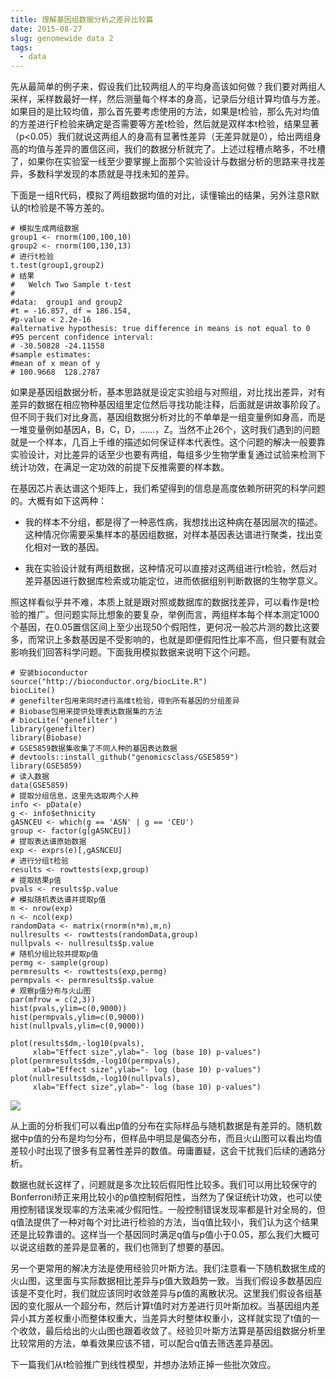 ```yaml
---
title: 理解基因组数据分析之差异比较篇
date: 2015-08-27
slug: genomewide data 2
tags:
  - data
---
```


先从最简单的例子来，假设我们比较两组人的平均身高该如何做？我们要对两组人采样，采样数最好一样，然后测量每个样本的身高，记录后分组计算均值与方差。如果目的是比较均值，那么首先要考虑使用的方法，如果是t检验，那么先对均值的方差进行F检验来确定是否需要等方差t检验，然后就是双样本t检验，结果显著（p<0.05）我们就说这两组人的身高有显著性差异（无差异就是0），给出两组身高的均值与差异的置信区间，我们的数据分析就完了。上述过程槽点略多，不吐槽了，如果你在实验室一线至少要掌握上面那个实验设计与数据分析的思路来寻找差异，多数科学发现的本质就是寻找未知的差异。

下面是一组R代码，模拟了两组数据均值的对比，读懂输出的结果，另外注意R默认的t检验是不等方差的。

~~~
# 模拟生成两组数据
group1 <- rnorm(100,100,10)
group2 <- rnorm(100,130,13)
# 进行t检验
t.test(group1,group2)
# 结果
#	Welch Two Sample t-test
#
#data:  group1 and group2
#t = -16.857, df = 186.154,
#p-value < 2.2e-16
#alternative hypothesis: true difference in means is not equal to 0
#95 percent confidence interval:
# -30.50828 -24.11558
#sample estimates:
#mean of x mean of y 
# 100.9668  128.2787 
~~~

如果是基因组数据分析，基本思路就是设定实验组与对照组，对比找出差异，对有差异的数据在相应物种基因组里定位然后寻找功能注释，后面就是讲故事阶段了。但不同于我们对比身高，基因组数据分析对比的不单单是一组变量例如身高，而是一堆变量例如基因A，B，C，D，……，Z。当然不止26个，这时我们遇到的问题就是一个样本，几百上千维的描述如何保证样本代表性。这个问题的解决一般要靠实验设计，对比差异的话至少也要有两组，每组多少生物学重复通过试验来检测下统计功效，在满足一定功效的前提下反推需要的样本数。

在基因芯片表达谱这个矩阵上，我们希望得到的信息是高度依赖所研究的科学问题的。大概有如下这两种：

- 我的样本不分组，都是得了一种恶性病，我想找出这种病在基因层次的描述。这种情况你需要采集样本的基因组数据，对样本基因表达谱进行聚类，找出变化相对一致的基因。

- 我在实验设计就有两组数据，这种情况可以直接对这两组进行t检验，然后对差异基因进行数据库检索或功能定位，进而依据组别判断数据的生物学意义。

照这样看似乎并不难，本质上就是跟对照或数据库的数据找差异，可以看作是t检验的推广。但问题实际比想象的要复杂，举例而言，两组样本每个样本测定1000个基因，在0.05置信区间上至少出现50个假阳性，更何况一般芯片测的数比这要多，而常识上多数基因是不受影响的，也就是即便假阳性比率不高，但只要有就会影响我们回答科学问题。下面我用模拟数据来说明下这个问题。

~~~
# 安装bioconductor
source("http://bioconductor.org/biocLite.R")
biocLite()
# genefilter包用来同时进行高维t检验，得到所有基因的分组差异
# Biobase包用来提供处理表达数据集的方法
# biocLite('genefilter')
library(genefilter)
library(Biobase)
# GSE5859数据集收集了不同人种的基因表达数据
# devtools::install_github("genomicsclass/GSE5859")
library(GSE5859)
# 读入数据
data(GSE5859)
# 提取分组信息，这里先选取两个人种
info <- pData(e)
g <- info$ethnicity
gASNCEU <- which(g == 'ASN' | g == 'CEU')
group <- factor(g[gASNCEU])
# 提取表达谱原始数据
exp <- exprs(e)[,gASNCEU]
# 进行分组t检验
results <- rowttests(exp,group)
# 提取结果p值
pvals <- results$p.value
# 模拟随机表达谱并提取p值
m <- nrow(exp)
n <- ncol(exp)
randomData <- matrix(rnorm(n*m),m,n)
nullresults <- rowttests(randomData,group)
nullpvals <- nullresults$p.value
# 随机分组比较并提取p值
permg <- sample(group)
permresults <- rowttests(exp,permg)
permpvals <- permresults$p.value
# 观察p值分布与火山图
par(mfrow = c(2,3))
hist(pvals,ylim=c(0,9000))
hist(permpvals,ylim=c(0,9000))
hist(nullpvals,ylim=c(0,9000))

plot(results$dm,-log10(pvals),
     xlab="Effect size",ylab="- log (base 10) p-values")
plot(permresults$dm,-log10(permpvals),
     xlab="Effect size",ylab="- log (base 10) p-values")
plot(nullresults$dm,-log10(nullpvals),
     xlab="Effect size",ylab="- log (base 10) p-values")
~~~

![](https://yufree.github.io/blogcn/figure/volcano.png)

从上面的分析我们可以看出p值的分布在实际样品与随机数据是有差异的。随机数据中p值的分布是均匀分布，但样品中明显是偏态分布，而且火山图可以看出均值差较小时出现了很多有显著性差异的数值。毋庸置疑，这会干扰我们后续的通路分析。

数据也就长这样了，问题就是多次比较后假阳性比较多。我们可以用比较保守的Bonferroni矫正来用比较小的p值控制假阳性，当然为了保证统计功效，也可以使用控制错误发现率的方法来减少假阳性。一般控制错误发现率都是针对全局的，但q值法提供了一种对每个对比进行检验的方法，当q值比较小，我们认为这个结果还是比较靠谱的。这样当一个基因同时满足q值与p值小于0.05，那么我们大概可以说这组数的差异是显著的，我们也筛到了想要的基因。

另一个更常用的解决方法是使用经验贝叶斯方法。我们注意看一下随机数据生成的火山图，这里面与实际数据相比差异与p值大致趋势一致。当我们假设多数基因应该是不变化时，我们就应该同时收敛差异与p值的离散状况。这里我们假设各组基因的变化服从一个超分布，然后计算t值时对方差进行贝叶斯加权。当基因组内差异小其方差权重小而整体权重大，当差异大时整体权重小，这样就实现了t值的一个收敛，最后给出的火山图也跟着收敛了。经验贝叶斯方法算是基因组数据分析里比较常用的方法，单看效果应该不错，可以配合q值去筛选差异基因。

下一篇我们从t检验推广到线性模型，并想办法矫正掉一些批次效应。
